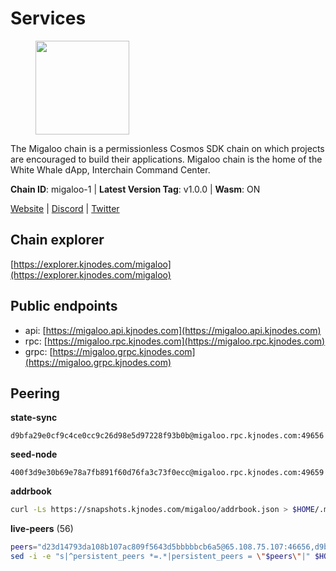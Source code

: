# Services

<figure><img src="https://raw.githubusercontent.com/kj89/testnet_manuals/main/pingpub/logos/migaloo.png" width="150" alt=""><figcaption></figcaption></figure>

The Migaloo chain is a permissionless Cosmos SDK chain on which  projects are encouraged to build their applications. Migaloo chain  is the home of the White Whale dApp, Interchain Command Center.

**Chain ID**: migaloo-1 | **Latest Version Tag**: v1.0.0 | **Wasm**: ON

[Website](https://whitewhale.money) | [Discord](https://discord.gg/AyvcgD4jy3) | [Twitter](https://twitter.com/WhiteWhaleDefi)




## Chain explorer
[https://explorer.kjnodes.com/migaloo](https://explorer.kjnodes.com/migaloo)

## Public endpoints

* api: [https://migaloo.api.kjnodes.com](https://migaloo.api.kjnodes.com)
* rpc: [https://migaloo.rpc.kjnodes.com](https://migaloo.rpc.kjnodes.com)
* grpc: [https://migaloo.grpc.kjnodes.com](https://migaloo.grpc.kjnodes.com)

## Peering

**state-sync**

```text
d9bfa29e0cf9c4ce0cc9c26d98e5d97228f93b0b@migaloo.rpc.kjnodes.com:49656
```

**seed-node**

```text
400f3d9e30b69e78a7fb891f60d76fa3c73f0ecc@migaloo.rpc.kjnodes.com:49659
```

**addrbook**
```bash
curl -Ls https://snapshots.kjnodes.com/migaloo/addrbook.json > $HOME/.migalood/config/addrbook.json
```

**live-peers** (56)
```bash
peers="d23d14793da108b107ac809f5643d5bbbbbcb6a5@65.108.75.107:46656,d9bfa29e0cf9c4ce0cc9c26d98e5d97228f93b0b@65.109.88.38:49656,f4cada0792353a16093ea9ecb872cb5962ce01ce@65.109.71.210:26656,8a9e42026a687b2762cefbd74584ccbd6afa0be1@65.109.83.124:26656,ad9d79aba19b176117aa0c73e519ee66d205b6ea@135.181.223.115:2550,e91f650bb3d5b66762093150718af358c6355cc5@15.235.10.35:36656,ccaccdf6bafcb57197d86a1420a289cd39fe0ae9@85.10.200.231:8095,45a88789d86553f6cd7c7ee48786847e462e7dd6@5.75.161.219:26656,6c42aacf3939d503bad695d86108d214680e04a8@144.76.175.189:20756,462a37ca052c4d058e505959393574045dce9489@116.202.36.240:20756,175ca82ab5b282549d68d79ff2c3703d26bcacef@141.94.109.71:20757,81eefc4de6acec31ccdd519d53270be024e4fe68@51.210.223.186:7095,78f0f5aa89b7ed92a5728dd3f67f646d8dda5213@198.244.228.162:55736,3b3428d679faa1bd498b3554ca798de3a0d802c6@162.19.89.8:20756,9780ea85f4d0f4cb5ebca14992ce11ebe1982d35@188.172.229.26:26656,1d3809b25bbe6a29bc2415df77c9fc82e46fd384@18.117.74.187:26656,ba6f2c1a1174fbc19e1fff75922f56c779d788d8@38.146.3.131:20756,6801b2f80cdb6a02fbc7e23e1e1d393788e37e84@64.5.123.231:26656,9c77e7e841e1e5231d0f793dfbe051e9cbb13747@94.79.54.137:16656,6870906f86e474d88d077c7c55af36debe49da04@178.162.165.194:7095,dfb44159d26b62affd7112367e082b2397bbff15@65.108.136.206:26656,320ec920b1c1adc94556f9f64eeb575e07ef9d27@24.158.14.210:26656,0f1d4faac06ce19b964a7e5db063b328e58fdc6f@65.108.141.109:46656,f7dede5bd05eb9615c8c6fa273e25bd4f10f56b8@65.108.109.240:3000,98e489fc375c4dd26eb0d2410fab4e1ab049f61b@144.126.141.236:26656,c616069071f0864b5b0e995f8d8961536b41ab62@15.204.141.36:26656,347e6fa3c974e91aee92da5793486ba3f1bae67d@23.88.112.67:26656,51ca404bbc73d07fc0d6529388c90f807c5acf0b@65.109.104.72:20756,4da079a17063c84724965a5367bbf8a52528dd67@65.108.128.139:2060,554eb4a15e05af8317c3f98d6efd51d1ace1bc9c@146.59.85.223:20756,a46ad42b84690a2af0071f20337182b3bfba75fc@38.146.3.130:20756,95a68d5280d9a3ae6d688e89bd4e4fe295b11a92@5.95.112.194:26656,45c246b7f17bb9d95a3155e53ae32850de03d946@195.14.6.2:26656,b3538ee0cf0245a5d7d7c1ef82cdf4a60e7d36ed@173.215.85.171:20080,36e1c376a0c5da53382a8ccb081d6a3e4831d165@65.108.234.59:26666,9f55d181ba68c2a7b62d065fa5974bc1ada7395f@188.165.252.51:26656,a834ef7ec0a65ac7c5bf976a9af5adb3a71d7a19@65.108.8.247:20756,0c38efdc028867765e68f02979958468384ad087@51.89.155.2:23656,4236750928a4dcb742e50e30e500ebc9ee39f240@35.223.246.103:26656,d8aa44568130ec24f953ce12708cb3ea72763cf5@88.208.241.28:26656,dfe5f91f824880e19d47475546d9874e0f2cea8c@5.79.74.229:8095,8ab347211b90560a0dca64ef0e4eef29012f2f67@65.109.71.119:26656,0326c9ee117587b7ebe3b26b00820642a8cf48ff@65.108.238.102:20756,e9e11032398b32a2dc6cc38b39bd81eb9125ed4d@65.108.97.58:2426,a0a450ead908bd65813322c1373802ef32c5736d@65.108.235.33:4000,5429bc670b77cd9c61481912ea194bea8aa6d0cd@51.81.155.189:20756,ebc272824924ea1a27ea3183dd0b9ba713494f83@195.3.220.136:27096,aba0c3f98fb5bef1a0d991b8e2b8bba24f9908b6@65.108.111.236:55736,fe04ff9a13d8f0b23463e832f75eb5c845bd375e@213.239.214.73:7095,9cb7ba30c7eb7e9b516b90e09ca0f53250927440@146.59.52.135:8095,80be85c4980deccaa2fbd710029f0eb660dadf9a@51.81.16.186:26656,32eed8c4079201b143d92860c9146b1d9e126aa2@168.119.89.8:26656,d20e91b12956469860da37a8e538305dad8d23d4@185.119.118.110:4000,1efa54b5e318fad742f060d3938a963333bd8ae9@142.93.189.65:26656,20a8ee3728b358f9de624febd85464eb89dddd37@63.225.118.133:36656,e39876398a43c0f9b93b5a82d8e38fa57c0373b5@65.109.89.19:20756"
sed -i -e "s|^persistent_peers *=.*|persistent_peers = \"$peers\"|" $HOME/.migalood/config/config.toml
```
